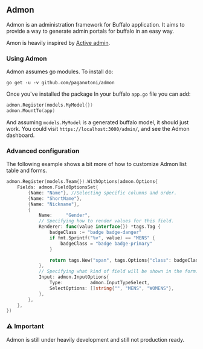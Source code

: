 ## Admon

Admon is an administration framework for Buffalo application. It aims to provide a way to generate admin portals for buffalo in an easy way. 

Amon is heavily inspired by [Active admin]("https://activeadmin.info").

### Using Admon

Admon assumes go modules. To install do:

```
go get -u -v github.com/paganotoni/admon
```

Once you've installed the package In your buffalo `app.go` file you can add:

```go
admon.Register(models.MyModel{})
admon.MountTo(app)
```

And assuming `models.MyModel` is a generated buffalo model, it should just work. You could visit `https://localhost:3000/admin/`, and see the Admon dashboard.

### Advanced configuration

The following example shows a bit more of how to customize Admon list table and forms.

```go
admon.Register(models.Team{}).WithOptions(admon.Options{
    Fields: admon.FieldOptionsSet{
        {Name: "Name"}, //Selecting specific columns and order.
        {Name: "ShortName"},
        {Name: "Nickname"},
        {
            Name:     "Gender",
            // Specifying how to render values for this field.
            Renderer: func(value interface{}) *tags.Tag { 
                badgeClass := "badge badge-danger"
                if fmt.Sprintf("%v", value) == "MENS" {
                    badgeClass = "badge badge-primary"
                }

                return tags.New("span", tags.Options{"class": badgeClass, "body": value})
            },
            // Specifying what kind of field will be shown in the form.
            Input: admon.InputOptions{
                Type:          admon.InputTypeSelect,
                SelectOptions: []string{"", "MENS", "WOMENS"},
            },
        },
    },
})
```

### ⚠️ Important

Admon is still under heavily development and still not production ready.





